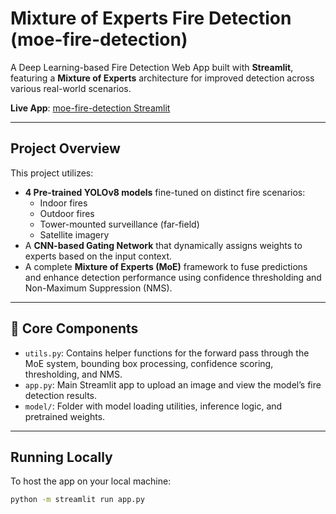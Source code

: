 # Mixture of Experts Fire Detection (moe-fire-detection)

A Deep Learning-based Fire Detection Web App built with **Streamlit**, featuring a **Mixture of Experts** architecture for improved detection across various real-world scenarios.

**Live App**: [moe-fire-detection Streamlit](https://moe-fire-detection-mgxc8wzgchajjkobm6go5q.streamlit.app/)

---

## Project Overview

This project utilizes:
- **4 Pre-trained YOLOv8 models** fine-tuned on distinct fire scenarios:
  - Indoor fires
  - Outdoor fires
  - Tower-mounted surveillance (far-field)
  - Satellite imagery
- A **CNN-based Gating Network** that dynamically assigns weights to experts based on the input context.
- A complete **Mixture of Experts (MoE)** framework to fuse predictions and enhance detection performance using confidence thresholding and Non-Maximum Suppression (NMS).

---

## 🧠 Core Components

- `utils.py`: Contains helper functions for the forward pass through the MoE system, bounding box processing, confidence scoring, thresholding, and NMS.
- `app.py`: Main Streamlit app to upload an image and view the model’s fire detection results.
- `model/`: Folder with model loading utilities, inference logic, and pretrained weights.

---

## Running Locally

To host the app on your local machine:

```bash
python -m streamlit run app.py
